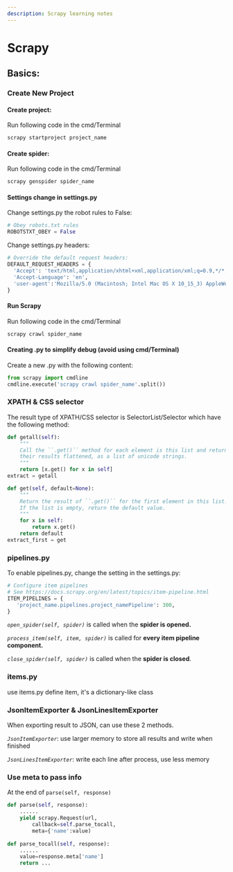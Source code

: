 ```yaml
---
description: Scrapy learning notes
---
```


# Scrapy

## Basics:

### Create New Project

#### Create project:  

Run following code in the cmd/Terminal

```python
scrapy startproject project_name
```

#### Create spider:

Run following code in the cmd/Terminal

```python
scrapy genspider spider_name
```

#### Settings change in settings.py

Change settings.py the robot rules to False:

```python
# Obey robots.txt rules
ROBOTSTXT_OBEY = False
```

Change settings.py headers:

```python
# Override the default request headers:
DEFAULT_REQUEST_HEADERS = {
  'Accept': 'text/html,application/xhtml+xml,application/xml;q=0.9,*/*;q=0.8',
  'Accept-Language': 'en',
  'user-agent':'Mozilla/5.0 (Macintosh; Intel Mac OS X 10_15_3) AppleWebKit/537.36 (KHTML, like Gecko) Chrome/80.0.3987.149 Safari/537.36'
}
```

#### Run Scrapy

Run following code in the cmd/Terminal

```python
scrapy crawl spider_name
```

#### Creating .py to simplify debug \(avoid using cmd/Terminal\)

Create a new .py with the following content:

```python
from scrapy import cmdline
cmdline.execute('scrapy crawl spider_name'.split())
```

### XPATH & CSS selector

The result type of XPATH/CSS selector is SelectorList/Selector which have the following method:

```python
def getall(self):
    """
    Call the ``.get()`` method for each element is this list and return
    their results flattened, as a list of unicode strings.
    """
    return [x.get() for x in self]
extract = getall

def get(self, default=None):
    """
    Return the result of ``.get()`` for the first element in this list.
    If the list is empty, return the default value.
    """
    for x in self:
        return x.get()
    return default
extract_first = get

```

### pipelines.py

To enable pipelines.py, change the setting in the settings.py:

```python
# Configure item pipelines
# See https://docs.scrapy.org/en/latest/topics/item-pipeline.html
ITEM_PIPELINES = {
   'project_name.pipelines.project_namePipeline': 300,
}
```

_`open_spider(self, spider)`_ is called when the **spider is opened.**

_`process_item(self, item, spider)`_ is called for **every item pipeline component.**

_`close_spider(self, spider)`_ is called when the **spider is closed**.

### items.py

use items.py define item, it's a dictionary-like class

### JsonItemExporter & JsonLinesItemExporter

When exporting result to JSON, can use these 2 methods.

_`JsonItemExporter`_: use larger memory to store all results and write when finished

_`JsonLinesItemExporter`_: write each line after process, use less memory

### Use meta to pass info

At the end of `parse(self, response)`

```python
def parse(self, response):
    ......
    yield scrapy.Request(url, 
        callback=self.parse_tocall, 
        meta={'name':value)
        
def parse_tocall(self, response):
    ......
    value=response.meta['name']
    return ...
```

